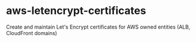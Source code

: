 # aws-letencrypt-certificates
Create and maintain Let's Encrypt certificates for AWS owned entities (ALB, CloudFront domains)
